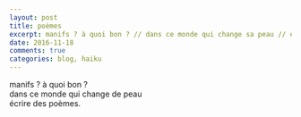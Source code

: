 ```yaml
---
layout: post
title: poèmes
excerpt: manifs ? à quoi bon ? // dans ce monde qui change sa peau // écrire des poèmes.
date: 2016-11-18 
comments: true
categories: blog, haiku 
---
```


manifs ? à quoi bon ? <br>
dans ce monde qui change de peau <br>
écrire des poèmes.

